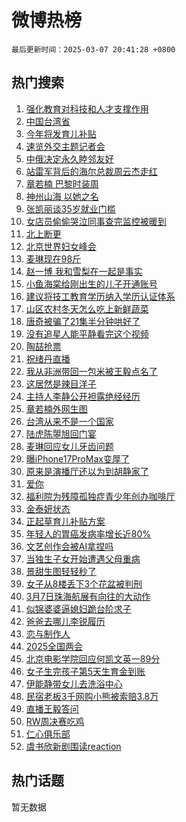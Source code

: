 # 微博热榜

`最后更新时间：2025-03-07 20:41:28 +0800`

## 热门搜索

1. [强化教育对科技和人才支撑作用](https://m.weibo.cn/search?containerid=100103type%3D1%26t%3D10%26q%3D%23%E5%BC%BA%E5%8C%96%E6%95%99%E8%82%B2%E5%AF%B9%E7%A7%91%E6%8A%80%E5%92%8C%E4%BA%BA%E6%89%8D%E6%94%AF%E6%92%91%E4%BD%9C%E7%94%A8%23&stream_entry_id=51&isnewpage=1&extparam=seat%3D1%26pos%3D0%26c_type%3D51%26stream_entry_id%3D51%26cate%3D10103%26q%3D%2523%25E5%25BC%25BA%25E5%258C%2596%25E6%2595%2599%25E8%2582%25B2%25E5%25AF%25B9%25E7%25A7%2591%25E6%258A%2580%25E5%2592%258C%25E4%25BA%25BA%25E6%2589%258D%25E6%2594%25AF%25E6%2592%2591%25E4%25BD%259C%25E7%2594%25A8%2523%26dgr%3D0%26filter_type%3Drealtimehot%26display_time%3D1741351287%26pre_seqid%3D17413512873560330300411)
1. [中国台湾省](https://m.weibo.cn/search?containerid=100103type%3D1%26t%3D10%26q%3D%23%E4%B8%AD%E5%9B%BD%E5%8F%B0%E6%B9%BE%E7%9C%81%23&stream_entry_id=31&isnewpage=1&extparam=seat%3D1%26c_type%3D31%26realpos%3D1%26cate%3D5001%26pos%3D0%26lcate%3D5001%26band_rank%3D1%26flag%3D2%26stream_entry_id%3D31%26q%3D%2523%25E4%25B8%25AD%25E5%259B%25BD%25E5%258F%25B0%25E6%25B9%25BE%25E7%259C%2581%2523%26dgr%3D0%26filter_type%3Drealtimehot%26display_time%3D1741351287%26pre_seqid%3D17413512873560330300411)
1. [今年将发育儿补贴](https://m.weibo.cn/search?containerid=100103type%3D1%26t%3D10%26q%3D%23%E4%BB%8A%E5%B9%B4%E5%B0%86%E5%8F%91%E8%82%B2%E5%84%BF%E8%A1%A5%E8%B4%B4%23&stream_entry_id=31&isnewpage=1&extparam=seat%3D1%26c_type%3D31%26realpos%3D2%26cate%3D5001%26pos%3D1%26lcate%3D5001%26band_rank%3D2%26flag%3D1%26stream_entry_id%3D31%26q%3D%2523%25E4%25BB%258A%25E5%25B9%25B4%25E5%25B0%2586%25E5%258F%2591%25E8%2582%25B2%25E5%2584%25BF%25E8%25A1%25A5%25E8%25B4%25B4%2523%26dgr%3D0%26filter_type%3Drealtimehot%26display_time%3D1741351287%26pre_seqid%3D17413512873560330300411)
1. [速览外交主题记者会](https://m.weibo.cn/search?containerid=100103type%3D1%26t%3D10%26q%3D%23%E9%80%9F%E8%A7%88%E5%A4%96%E4%BA%A4%E4%B8%BB%E9%A2%98%E8%AE%B0%E8%80%85%E4%BC%9A%23&stream_entry_id=31&isnewpage=1&extparam=seat%3D1%26c_type%3D31%26realpos%3D3%26cate%3D5001%26pos%3D2%26lcate%3D5001%26band_rank%3D3%26flag%3D0%26stream_entry_id%3D31%26q%3D%2523%25E9%2580%259F%25E8%25A7%2588%25E5%25A4%2596%25E4%25BA%25A4%25E4%25B8%25BB%25E9%25A2%2598%25E8%25AE%25B0%25E8%2580%2585%25E4%25BC%259A%2523%26dgr%3D0%26filter_type%3Drealtimehot%26display_time%3D1741351287%26pre_seqid%3D17413512873560330300411)
1. [中俄决定永久睦邻友好](https://m.weibo.cn/search?containerid=100103type%3D1%26t%3D10%26q%3D%23%E4%B8%AD%E4%BF%84%E5%86%B3%E5%AE%9A%E6%B0%B8%E4%B9%85%E7%9D%A6%E9%82%BB%E5%8F%8B%E5%A5%BD%23&stream_entry_id=31&isnewpage=1&extparam=seat%3D1%26c_type%3D31%26realpos%3D4%26cate%3D5001%26pos%3D3%26lcate%3D5001%26band_rank%3D4%26flag%3D2%26stream_entry_id%3D31%26q%3D%2523%25E4%25B8%25AD%25E4%25BF%2584%25E5%2586%25B3%25E5%25AE%259A%25E6%25B0%25B8%25E4%25B9%2585%25E7%259D%25A6%25E9%2582%25BB%25E5%258F%258B%25E5%25A5%25BD%2523%26dgr%3D0%26filter_type%3Drealtimehot%26display_time%3D1741351287%26pre_seqid%3D17413512873560330300411)
1. [站雷军背后的海尔总裁周云杰走红](https://m.weibo.cn/search?containerid=100103type%3D1%26t%3D10%26q%3D%23%E7%AB%99%E9%9B%B7%E5%86%9B%E8%83%8C%E5%90%8E%E7%9A%84%E6%B5%B7%E5%B0%94%E6%80%BB%E8%A3%81%E5%91%A8%E4%BA%91%E6%9D%B0%E8%B5%B0%E7%BA%A2%23&stream_entry_id=31&isnewpage=1&extparam=seat%3D1%26c_type%3D31%26realpos%3D5%26cate%3D5001%26pos%3D4%26lcate%3D5001%26band_rank%3D5%26flag%3D0%26stream_entry_id%3D31%26q%3D%2523%25E7%25AB%2599%25E9%259B%25B7%25E5%2586%259B%25E8%2583%258C%25E5%2590%258E%25E7%259A%2584%25E6%25B5%25B7%25E5%25B0%2594%25E6%2580%25BB%25E8%25A3%2581%25E5%2591%25A8%25E4%25BA%2591%25E6%259D%25B0%25E8%25B5%25B0%25E7%25BA%25A2%2523%26dgr%3D0%26filter_type%3Drealtimehot%26display_time%3D1741351287%26pre_seqid%3D17413512873560330300411)
1. [章若楠 巴黎时装周](https://m.weibo.cn/search?containerid=100103type%3D1%26t%3D10%26q%3D%E7%AB%A0%E8%8B%A5%E6%A5%A0+%E5%B7%B4%E9%BB%8E%E6%97%B6%E8%A3%85%E5%91%A8&stream_entry_id=31&isnewpage=1&extparam=seat%3D1%26c_type%3D31%26realpos%3D6%26cate%3D5001%26pos%3D5%26lcate%3D5001%26band_rank%3D6%26flag%3D0%26stream_entry_id%3D31%26q%3D%25E7%25AB%25A0%25E8%258B%25A5%25E6%25A5%25A0%2520%25E5%25B7%25B4%25E9%25BB%258E%25E6%2597%25B6%25E8%25A3%2585%25E5%2591%25A8%26dgr%3D0%26filter_type%3Drealtimehot%26display_time%3D1741351287%26pre_seqid%3D17413512873560330300411)
1. [神州山海 以她之名](https://m.weibo.cn/search?containerid=100103type%3D1%26t%3D10%26q%3D%23%E7%A5%9E%E5%B7%9E%E5%B1%B1%E6%B5%B7+%E4%BB%A5%E5%A5%B9%E4%B9%8B%E5%90%8D%23&stream_entry_id=31&isnewpage=1&extparam=seat%3D1%26adid%3D278497%26c_type%3D31%26cate%3D5001%26topic_ad%3D1%26lcate%3D5001%26stream_entry_id%3D31%26band_rank%3D7%26is_ad_pos%3D1%26pos%3D6%26q%3D%2523%25E7%25A5%259E%25E5%25B7%259E%25E5%25B1%25B1%25E6%25B5%25B7%2520%25E4%25BB%25A5%25E5%25A5%25B9%25E4%25B9%258B%25E5%2590%258D%2523%26dgr%3D0%26filter_type%3Drealtimehot%26display_time%3D1741351287%26pre_seqid%3D17413512873560330300411)
1. [张凯丽谈35岁就业门槛](https://m.weibo.cn/search?containerid=100103type%3D1%26t%3D10%26q%3D%23%E5%BC%A0%E5%87%AF%E4%B8%BD%E8%B0%8835%E5%B2%81%E5%B0%B1%E4%B8%9A%E9%97%A8%E6%A7%9B%23&stream_entry_id=31&isnewpage=1&extparam=seat%3D1%26c_type%3D31%26realpos%3D7%26cate%3D5001%26pos%3D7%26lcate%3D5001%26band_rank%3D7%26flag%3D1%26stream_entry_id%3D31%26q%3D%2523%25E5%25BC%25A0%25E5%2587%25AF%25E4%25B8%25BD%25E8%25B0%258835%25E5%25B2%2581%25E5%25B0%25B1%25E4%25B8%259A%25E9%2597%25A8%25E6%25A7%259B%2523%26dgr%3D0%26filter_type%3Drealtimehot%26display_time%3D1741351287%26pre_seqid%3D17413512873560330300411)
1. [女店员偷偷哭泣同事查完监控被暖到](https://m.weibo.cn/search?containerid=100103type%3D1%26t%3D10%26q%3D%23%E5%A5%B3%E5%BA%97%E5%91%98%E5%81%B7%E5%81%B7%E5%93%AD%E6%B3%A3%E5%90%8C%E4%BA%8B%E6%9F%A5%E5%AE%8C%E7%9B%91%E6%8E%A7%E8%A2%AB%E6%9A%96%E5%88%B0%23&stream_entry_id=31&isnewpage=1&extparam=seat%3D1%26c_type%3D31%26realpos%3D8%26cate%3D5001%26pos%3D8%26lcate%3D5001%26band_rank%3D8%26flag%3D0%26stream_entry_id%3D31%26q%3D%2523%25E5%25A5%25B3%25E5%25BA%2597%25E5%2591%2598%25E5%2581%25B7%25E5%2581%25B7%25E5%2593%25AD%25E6%25B3%25A3%25E5%2590%258C%25E4%25BA%258B%25E6%259F%25A5%25E5%25AE%258C%25E7%259B%2591%25E6%258E%25A7%25E8%25A2%25AB%25E6%259A%2596%25E5%2588%25B0%2523%26dgr%3D0%26filter_type%3Drealtimehot%26display_time%3D1741351287%26pre_seqid%3D17413512873560330300411)
1. [北上断更](https://m.weibo.cn/search?containerid=100103type%3D1%26t%3D10%26q%3D%E5%8C%97%E4%B8%8A%E6%96%AD%E6%9B%B4&stream_entry_id=31&isnewpage=1&extparam=seat%3D1%26c_type%3D31%26realpos%3D9%26cate%3D5001%26pos%3D9%26lcate%3D5001%26band_rank%3D9%26flag%3D1%26stream_entry_id%3D31%26q%3D%25E5%258C%2597%25E4%25B8%258A%25E6%2596%25AD%25E6%259B%25B4%26dgr%3D0%26filter_type%3Drealtimehot%26display_time%3D1741351287%26pre_seqid%3D17413512873560330300411)
1. [北京世界妇女峰会](https://m.weibo.cn/search?containerid=100103type%3D1%26t%3D10%26q%3D%23%E5%8C%97%E4%BA%AC%E4%B8%96%E7%95%8C%E5%A6%87%E5%A5%B3%E5%B3%B0%E4%BC%9A%23&stream_entry_id=31&isnewpage=1&extparam=seat%3D1%26c_type%3D31%26realpos%3D10%26cate%3D5001%26pos%3D10%26lcate%3D5001%26band_rank%3D10%26flag%3D1%26stream_entry_id%3D31%26q%3D%2523%25E5%258C%2597%25E4%25BA%25AC%25E4%25B8%2596%25E7%2595%258C%25E5%25A6%2587%25E5%25A5%25B3%25E5%25B3%25B0%25E4%25BC%259A%2523%26dgr%3D0%26filter_type%3Drealtimehot%26display_time%3D1741351287%26pre_seqid%3D17413512873560330300411)
1. [麦琳现在98斤](https://m.weibo.cn/search?containerid=100103type%3D1%26t%3D10%26q%3D%23%E9%BA%A6%E7%90%B3%E7%8E%B0%E5%9C%A898%E6%96%A4%23&stream_entry_id=31&isnewpage=1&extparam=seat%3D1%26c_type%3D31%26realpos%3D11%26cate%3D5001%26pos%3D11%26lcate%3D5001%26band_rank%3D11%26flag%3D1%26stream_entry_id%3D31%26q%3D%2523%25E9%25BA%25A6%25E7%2590%25B3%25E7%258E%25B0%25E5%259C%25A898%25E6%2596%25A4%2523%26dgr%3D0%26filter_type%3Drealtimehot%26display_time%3D1741351287%26pre_seqid%3D17413512873560330300411)
1. [赵一博 我和雪梨在一起是事实](https://m.weibo.cn/search?containerid=100103type%3D1%26t%3D10%26q%3D%E8%B5%B5%E4%B8%80%E5%8D%9A+%E6%88%91%E5%92%8C%E9%9B%AA%E6%A2%A8%E5%9C%A8%E4%B8%80%E8%B5%B7%E6%98%AF%E4%BA%8B%E5%AE%9E&stream_entry_id=31&isnewpage=1&extparam=seat%3D1%26c_type%3D31%26realpos%3D12%26cate%3D5001%26pos%3D12%26lcate%3D5001%26band_rank%3D12%26flag%3D0%26stream_entry_id%3D31%26q%3D%25E8%25B5%25B5%25E4%25B8%2580%25E5%258D%259A%2520%25E6%2588%2591%25E5%2592%258C%25E9%259B%25AA%25E6%25A2%25A8%25E5%259C%25A8%25E4%25B8%2580%25E8%25B5%25B7%25E6%2598%25AF%25E4%25BA%258B%25E5%25AE%259E%26dgr%3D0%26filter_type%3Drealtimehot%26display_time%3D1741351287%26pre_seqid%3D17413512873560330300411)
1. [小鱼海棠给刚出生的儿子开通账号](https://m.weibo.cn/search?containerid=100103type%3D1%26t%3D10%26q%3D%23%E5%B0%8F%E9%B1%BC%E6%B5%B7%E6%A3%A0%E7%BB%99%E5%88%9A%E5%87%BA%E7%94%9F%E7%9A%84%E5%84%BF%E5%AD%90%E5%BC%80%E9%80%9A%E8%B4%A6%E5%8F%B7%23&stream_entry_id=31&isnewpage=1&extparam=seat%3D1%26c_type%3D31%26realpos%3D13%26cate%3D5001%26pos%3D13%26lcate%3D5001%26band_rank%3D13%26flag%3D0%26stream_entry_id%3D31%26q%3D%2523%25E5%25B0%258F%25E9%25B1%25BC%25E6%25B5%25B7%25E6%25A3%25A0%25E7%25BB%2599%25E5%2588%259A%25E5%2587%25BA%25E7%2594%259F%25E7%259A%2584%25E5%2584%25BF%25E5%25AD%2590%25E5%25BC%2580%25E9%2580%259A%25E8%25B4%25A6%25E5%258F%25B7%2523%26dgr%3D0%26filter_type%3Drealtimehot%26display_time%3D1741351287%26pre_seqid%3D17413512873560330300411)
1. [建议将技工教育学历纳入学历认证体系](https://m.weibo.cn/search?containerid=100103type%3D1%26t%3D10%26q%3D%23%E5%BB%BA%E8%AE%AE%E5%B0%86%E6%8A%80%E5%B7%A5%E6%95%99%E8%82%B2%E5%AD%A6%E5%8E%86%E7%BA%B3%E5%85%A5%E5%AD%A6%E5%8E%86%E8%AE%A4%E8%AF%81%E4%BD%93%E7%B3%BB%23&stream_entry_id=31&isnewpage=1&extparam=seat%3D1%26c_type%3D31%26realpos%3D14%26cate%3D5001%26pos%3D14%26lcate%3D5001%26band_rank%3D14%26flag%3D1%26stream_entry_id%3D31%26q%3D%2523%25E5%25BB%25BA%25E8%25AE%25AE%25E5%25B0%2586%25E6%258A%2580%25E5%25B7%25A5%25E6%2595%2599%25E8%2582%25B2%25E5%25AD%25A6%25E5%258E%2586%25E7%25BA%25B3%25E5%2585%25A5%25E5%25AD%25A6%25E5%258E%2586%25E8%25AE%25A4%25E8%25AF%2581%25E4%25BD%2593%25E7%25B3%25BB%2523%26dgr%3D0%26filter_type%3Drealtimehot%26display_time%3D1741351287%26pre_seqid%3D17413512873560330300411)
1. [山区农村冬天怎么吃上新鲜蔬菜](https://m.weibo.cn/search?containerid=100103type%3D1%26t%3D10%26q%3D%23%E5%B1%B1%E5%8C%BA%E5%86%9C%E6%9D%91%E5%86%AC%E5%A4%A9%E6%80%8E%E4%B9%88%E5%90%83%E4%B8%8A%E6%96%B0%E9%B2%9C%E8%94%AC%E8%8F%9C%23&stream_entry_id=31&isnewpage=1&extparam=seat%3D1%26adid%3D278633%26c_type%3D31%26realpos%3D15%26cate%3D5001%26lcate%3D5001%26stream_entry_id%3D31%26band_rank%3D15%26flag%3D0%26pos%3D15%26q%3D%2523%25E5%25B1%25B1%25E5%258C%25BA%25E5%2586%259C%25E6%259D%2591%25E5%2586%25AC%25E5%25A4%25A9%25E6%2580%258E%25E4%25B9%2588%25E5%2590%2583%25E4%25B8%258A%25E6%2596%25B0%25E9%25B2%259C%25E8%2594%25AC%25E8%258F%259C%2523%26dgr%3D0%26filter_type%3Drealtimehot%26display_time%3D1741351287%26pre_seqid%3D17413512873560330300411)
1. [唐奇被骗了21集半分钟哄好了](https://m.weibo.cn/search?containerid=100103type%3D1%26t%3D10%26q%3D%E5%94%90%E5%A5%87%E8%A2%AB%E9%AA%97%E4%BA%8621%E9%9B%86%E5%8D%8A%E5%88%86%E9%92%9F%E5%93%84%E5%A5%BD%E4%BA%86&stream_entry_id=31&isnewpage=1&extparam=seat%3D1%26c_type%3D31%26realpos%3D16%26cate%3D5001%26pos%3D16%26lcate%3D5001%26band_rank%3D16%26flag%3D0%26stream_entry_id%3D31%26q%3D%25E5%2594%2590%25E5%25A5%2587%25E8%25A2%25AB%25E9%25AA%2597%25E4%25BA%258621%25E9%259B%2586%25E5%258D%258A%25E5%2588%2586%25E9%2592%259F%25E5%2593%2584%25E5%25A5%25BD%25E4%25BA%2586%26dgr%3D0%26filter_type%3Drealtimehot%26display_time%3D1741351287%26pre_seqid%3D17413512873560330300411)
1. [没有追星人能平静看完这个视频](https://m.weibo.cn/search?containerid=100103type%3D1%26t%3D10%26q%3D%E6%B2%A1%E6%9C%89%E8%BF%BD%E6%98%9F%E4%BA%BA%E8%83%BD%E5%B9%B3%E9%9D%99%E7%9C%8B%E5%AE%8C%E8%BF%99%E4%B8%AA%E8%A7%86%E9%A2%91&stream_entry_id=31&isnewpage=1&extparam=seat%3D1%26c_type%3D31%26realpos%3D17%26cate%3D5001%26pos%3D17%26lcate%3D5001%26band_rank%3D17%26flag%3D1%26stream_entry_id%3D31%26q%3D%25E6%25B2%25A1%25E6%259C%2589%25E8%25BF%25BD%25E6%2598%259F%25E4%25BA%25BA%25E8%2583%25BD%25E5%25B9%25B3%25E9%259D%2599%25E7%259C%258B%25E5%25AE%258C%25E8%25BF%2599%25E4%25B8%25AA%25E8%25A7%2586%25E9%25A2%2591%26dgr%3D0%26filter_type%3Drealtimehot%26display_time%3D1741351287%26pre_seqid%3D17413512873560330300411)
1. [陶喆抢票](https://m.weibo.cn/search?containerid=100103type%3D1%26t%3D10%26q%3D%E9%99%B6%E5%96%86%E6%8A%A2%E7%A5%A8&stream_entry_id=31&isnewpage=1&extparam=seat%3D1%26c_type%3D31%26realpos%3D18%26cate%3D5001%26pos%3D18%26lcate%3D5001%26band_rank%3D18%26flag%3D1%26stream_entry_id%3D31%26q%3D%25E9%2599%25B6%25E5%2596%2586%25E6%258A%25A2%25E7%25A5%25A8%26dgr%3D0%26filter_type%3Drealtimehot%26display_time%3D1741351287%26pre_seqid%3D17413512873560330300411)
1. [祝绪丹直播](https://m.weibo.cn/search?containerid=100103type%3D1%26t%3D10%26q%3D%E7%A5%9D%E7%BB%AA%E4%B8%B9%E7%9B%B4%E6%92%AD&stream_entry_id=31&isnewpage=1&extparam=seat%3D1%26c_type%3D31%26realpos%3D19%26cate%3D5001%26pos%3D19%26lcate%3D5001%26band_rank%3D19%26flag%3D1%26stream_entry_id%3D31%26q%3D%25E7%25A5%259D%25E7%25BB%25AA%25E4%25B8%25B9%25E7%259B%25B4%25E6%2592%25AD%26dgr%3D0%26filter_type%3Drealtimehot%26display_time%3D1741351287%26pre_seqid%3D17413512873560330300411)
1. [我从非洲带回一包米被王毅点名了](https://m.weibo.cn/search?containerid=100103type%3D1%26t%3D10%26q%3D%23%E6%88%91%E4%BB%8E%E9%9D%9E%E6%B4%B2%E5%B8%A6%E5%9B%9E%E4%B8%80%E5%8C%85%E7%B1%B3%E8%A2%AB%E7%8E%8B%E6%AF%85%E7%82%B9%E5%90%8D%E4%BA%86%23&stream_entry_id=31&isnewpage=1&extparam=seat%3D1%26c_type%3D31%26realpos%3D20%26cate%3D5001%26pos%3D20%26lcate%3D5001%26band_rank%3D20%26flag%3D1%26stream_entry_id%3D31%26q%3D%2523%25E6%2588%2591%25E4%25BB%258E%25E9%259D%259E%25E6%25B4%25B2%25E5%25B8%25A6%25E5%259B%259E%25E4%25B8%2580%25E5%258C%2585%25E7%25B1%25B3%25E8%25A2%25AB%25E7%258E%258B%25E6%25AF%2585%25E7%2582%25B9%25E5%2590%258D%25E4%25BA%2586%2523%26dgr%3D0%26filter_type%3Drealtimehot%26display_time%3D1741351287%26pre_seqid%3D17413512873560330300411)
1. [这居然是辣目洋子](https://m.weibo.cn/search?containerid=100103type%3D1%26t%3D10%26q%3D%E8%BF%99%E5%B1%85%E7%84%B6%E6%98%AF%E8%BE%A3%E7%9B%AE%E6%B4%8B%E5%AD%90&stream_entry_id=31&isnewpage=1&extparam=seat%3D1%26c_type%3D31%26realpos%3D21%26cate%3D5001%26pos%3D21%26lcate%3D5001%26band_rank%3D21%26flag%3D2%26stream_entry_id%3D31%26q%3D%25E8%25BF%2599%25E5%25B1%2585%25E7%2584%25B6%25E6%2598%25AF%25E8%25BE%25A3%25E7%259B%25AE%25E6%25B4%258B%25E5%25AD%2590%26dgr%3D0%26filter_type%3Drealtimehot%26display_time%3D1741351287%26pre_seqid%3D17413512873560330300411)
1. [主持人李静公开袒露绝经经历](https://m.weibo.cn/search?containerid=100103type%3D1%26t%3D10%26q%3D%23%E4%B8%BB%E6%8C%81%E4%BA%BA%E6%9D%8E%E9%9D%99%E5%85%AC%E5%BC%80%E8%A2%92%E9%9C%B2%E7%BB%9D%E7%BB%8F%E7%BB%8F%E5%8E%86%23&stream_entry_id=31&isnewpage=1&extparam=seat%3D1%26c_type%3D31%26realpos%3D22%26cate%3D5001%26pos%3D22%26lcate%3D5001%26band_rank%3D22%26flag%3D2%26stream_entry_id%3D31%26q%3D%2523%25E4%25B8%25BB%25E6%258C%2581%25E4%25BA%25BA%25E6%259D%258E%25E9%259D%2599%25E5%2585%25AC%25E5%25BC%2580%25E8%25A2%2592%25E9%259C%25B2%25E7%25BB%259D%25E7%25BB%258F%25E7%25BB%258F%25E5%258E%2586%2523%26dgr%3D0%26filter_type%3Drealtimehot%26display_time%3D1741351287%26pre_seqid%3D17413512873560330300411)
1. [章若楠外网生图](https://m.weibo.cn/search?containerid=100103type%3D1%26t%3D10%26q%3D%23%E7%AB%A0%E8%8B%A5%E6%A5%A0%E5%A4%96%E7%BD%91%E7%94%9F%E5%9B%BE%23&stream_entry_id=31&isnewpage=1&extparam=seat%3D1%26c_type%3D31%26realpos%3D23%26cate%3D5001%26pos%3D23%26lcate%3D5001%26band_rank%3D23%26flag%3D1%26stream_entry_id%3D31%26q%3D%2523%25E7%25AB%25A0%25E8%258B%25A5%25E6%25A5%25A0%25E5%25A4%2596%25E7%25BD%2591%25E7%2594%259F%25E5%259B%25BE%2523%26dgr%3D0%26filter_type%3Drealtimehot%26display_time%3D1741351287%26pre_seqid%3D17413512873560330300411)
1. [台湾从来不是一个国家](https://m.weibo.cn/search?containerid=100103type%3D1%26t%3D10%26q%3D%23%E5%8F%B0%E6%B9%BE%E4%BB%8E%E6%9D%A5%E4%B8%8D%E6%98%AF%E4%B8%80%E4%B8%AA%E5%9B%BD%E5%AE%B6%23&stream_entry_id=31&isnewpage=1&extparam=seat%3D1%26c_type%3D31%26realpos%3D24%26cate%3D5001%26pos%3D24%26lcate%3D5001%26band_rank%3D24%26flag%3D0%26stream_entry_id%3D31%26q%3D%2523%25E5%258F%25B0%25E6%25B9%25BE%25E4%25BB%258E%25E6%259D%25A5%25E4%25B8%258D%25E6%2598%25AF%25E4%25B8%2580%25E4%25B8%25AA%25E5%259B%25BD%25E5%25AE%25B6%2523%26dgr%3D0%26filter_type%3Drealtimehot%26display_time%3D1741351287%26pre_seqid%3D17413512873560330300411)
1. [陆虎陈曌旭回门宴](https://m.weibo.cn/search?containerid=100103type%3D1%26t%3D10%26q%3D%23%E9%99%86%E8%99%8E%E9%99%88%E6%9B%8C%E6%97%AD%E5%9B%9E%E9%97%A8%E5%AE%B4%23&stream_entry_id=31&isnewpage=1&extparam=seat%3D1%26c_type%3D31%26realpos%3D25%26cate%3D5001%26pos%3D25%26lcate%3D5001%26band_rank%3D25%26flag%3D0%26stream_entry_id%3D31%26q%3D%2523%25E9%2599%2586%25E8%2599%258E%25E9%2599%2588%25E6%259B%258C%25E6%2597%25AD%25E5%259B%259E%25E9%2597%25A8%25E5%25AE%25B4%2523%26dgr%3D0%26filter_type%3Drealtimehot%26display_time%3D1741351287%26pre_seqid%3D17413512873560330300411)
1. [麦琳回应女儿牙齿问题](https://m.weibo.cn/search?containerid=100103type%3D1%26t%3D10%26q%3D%23%E9%BA%A6%E7%90%B3%E5%9B%9E%E5%BA%94%E5%A5%B3%E5%84%BF%E7%89%99%E9%BD%BF%E9%97%AE%E9%A2%98%23&stream_entry_id=31&isnewpage=1&extparam=seat%3D1%26c_type%3D31%26realpos%3D26%26cate%3D5001%26pos%3D26%26lcate%3D5001%26band_rank%3D26%26flag%3D0%26stream_entry_id%3D31%26q%3D%2523%25E9%25BA%25A6%25E7%2590%25B3%25E5%259B%259E%25E5%25BA%2594%25E5%25A5%25B3%25E5%2584%25BF%25E7%2589%2599%25E9%25BD%25BF%25E9%2597%25AE%25E9%25A2%2598%2523%26dgr%3D0%26filter_type%3Drealtimehot%26display_time%3D1741351287%26pre_seqid%3D17413512873560330300411)
1. [曝iPhone17ProMax变厚了](https://m.weibo.cn/search?containerid=100103type%3D1%26t%3D10%26q%3D%23%E6%9B%9DiPhone17ProMax%E5%8F%98%E5%8E%9A%E4%BA%86%23&stream_entry_id=31&isnewpage=1&extparam=seat%3D1%26c_type%3D31%26realpos%3D27%26cate%3D5001%26pos%3D27%26lcate%3D5001%26band_rank%3D27%26flag%3D0%26stream_entry_id%3D31%26q%3D%2523%25E6%259B%259DiPhone17ProMax%25E5%258F%2598%25E5%258E%259A%25E4%25BA%2586%2523%26dgr%3D0%26filter_type%3Drealtimehot%26display_time%3D1741351287%26pre_seqid%3D17413512873560330300411)
1. [原来是演播厅还以为到胡静家了](https://m.weibo.cn/search?containerid=100103type%3D1%26t%3D10%26q%3D%E5%8E%9F%E6%9D%A5%E6%98%AF%E6%BC%94%E6%92%AD%E5%8E%85%E8%BF%98%E4%BB%A5%E4%B8%BA%E5%88%B0%E8%83%A1%E9%9D%99%E5%AE%B6%E4%BA%86&stream_entry_id=31&isnewpage=1&extparam=seat%3D1%26c_type%3D31%26realpos%3D28%26cate%3D5001%26pos%3D28%26lcate%3D5001%26band_rank%3D28%26flag%3D1%26stream_entry_id%3D31%26q%3D%25E5%258E%259F%25E6%259D%25A5%25E6%2598%25AF%25E6%25BC%2594%25E6%2592%25AD%25E5%258E%2585%25E8%25BF%2598%25E4%25BB%25A5%25E4%25B8%25BA%25E5%2588%25B0%25E8%2583%25A1%25E9%259D%2599%25E5%25AE%25B6%25E4%25BA%2586%26dgr%3D0%26filter_type%3Drealtimehot%26display_time%3D1741351287%26pre_seqid%3D17413512873560330300411)
1. [爱你](https://m.weibo.cn/search?containerid=100103type%3D1%26t%3D10%26q%3D%E7%88%B1%E4%BD%A0&stream_entry_id=31&isnewpage=1&extparam=seat%3D1%26c_type%3D31%26realpos%3D29%26cate%3D5001%26pos%3D29%26lcate%3D5001%26band_rank%3D29%26flag%3D1%26stream_entry_id%3D31%26q%3D%25E7%2588%25B1%25E4%25BD%25A0%26dgr%3D0%26filter_type%3Drealtimehot%26display_time%3D1741351287%26pre_seqid%3D17413512873560330300411)
1. [福利院为残障孤独症青少年创办咖啡厅](https://m.weibo.cn/search?containerid=100103type%3D1%26t%3D10%26q%3D%23%E7%A6%8F%E5%88%A9%E9%99%A2%E4%B8%BA%E6%AE%8B%E9%9A%9C%E5%AD%A4%E7%8B%AC%E7%97%87%E9%9D%92%E5%B0%91%E5%B9%B4%E5%88%9B%E5%8A%9E%E5%92%96%E5%95%A1%E5%8E%85%23&stream_entry_id=31&isnewpage=1&extparam=seat%3D1%26c_type%3D31%26realpos%3D30%26cate%3D5001%26pos%3D30%26lcate%3D5001%26band_rank%3D30%26flag%3D32768%26stream_entry_id%3D31%26q%3D%2523%25E7%25A6%258F%25E5%2588%25A9%25E9%2599%25A2%25E4%25B8%25BA%25E6%25AE%258B%25E9%259A%259C%25E5%25AD%25A4%25E7%258B%25AC%25E7%2597%2587%25E9%259D%2592%25E5%25B0%2591%25E5%25B9%25B4%25E5%2588%259B%25E5%258A%259E%25E5%2592%2596%25E5%2595%25A1%25E5%258E%2585%2523%26dgr%3D0%26filter_type%3Drealtimehot%26display_time%3D1741351287%26pre_seqid%3D17413512873560330300411)
1. [金泰妍状态](https://m.weibo.cn/search?containerid=100103type%3D1%26t%3D10%26q%3D%E9%87%91%E6%B3%B0%E5%A6%8D%E7%8A%B6%E6%80%81&stream_entry_id=31&isnewpage=1&extparam=seat%3D1%26c_type%3D31%26realpos%3D31%26cate%3D5001%26pos%3D31%26lcate%3D5001%26band_rank%3D31%26flag%3D1%26stream_entry_id%3D31%26q%3D%25E9%2587%2591%25E6%25B3%25B0%25E5%25A6%258D%25E7%258A%25B6%25E6%2580%2581%26dgr%3D0%26filter_type%3Drealtimehot%26display_time%3D1741351287%26pre_seqid%3D17413512873560330300411)
1. [正起草育儿补贴方案](https://m.weibo.cn/search?containerid=100103type%3D1%26t%3D10%26q%3D%23%E6%AD%A3%E8%B5%B7%E8%8D%89%E8%82%B2%E5%84%BF%E8%A1%A5%E8%B4%B4%E6%96%B9%E6%A1%88%23&stream_entry_id=31&isnewpage=1&extparam=seat%3D1%26c_type%3D31%26realpos%3D32%26cate%3D5001%26pos%3D32%26lcate%3D5001%26band_rank%3D32%26flag%3D0%26stream_entry_id%3D31%26q%3D%2523%25E6%25AD%25A3%25E8%25B5%25B7%25E8%258D%2589%25E8%2582%25B2%25E5%2584%25BF%25E8%25A1%25A5%25E8%25B4%25B4%25E6%2596%25B9%25E6%25A1%2588%2523%26dgr%3D0%26filter_type%3Drealtimehot%26display_time%3D1741351287%26pre_seqid%3D17413512873560330300411)
1. [年轻人的胃癌发病率增长近80%](https://m.weibo.cn/search?containerid=100103type%3D1%26t%3D10%26q%3D%23%E5%B9%B4%E8%BD%BB%E4%BA%BA%E7%9A%84%E8%83%83%E7%99%8C%E5%8F%91%E7%97%85%E7%8E%87%E5%A2%9E%E9%95%BF%E8%BF%9180%25%23&stream_entry_id=31&isnewpage=1&extparam=seat%3D1%26c_type%3D31%26realpos%3D33%26cate%3D5001%26pos%3D33%26lcate%3D5001%26band_rank%3D33%26flag%3D0%26stream_entry_id%3D31%26q%3D%2523%25E5%25B9%25B4%25E8%25BD%25BB%25E4%25BA%25BA%25E7%259A%2584%25E8%2583%2583%25E7%2599%258C%25E5%258F%2591%25E7%2597%2585%25E7%258E%2587%25E5%25A2%259E%25E9%2595%25BF%25E8%25BF%259180%2525%2523%26dgr%3D0%26filter_type%3Drealtimehot%26display_time%3D1741351287%26pre_seqid%3D17413512873560330300411)
1. [文艺创作会被AI拿捏吗](https://m.weibo.cn/search?containerid=100103type%3D1%26t%3D10%26q%3D%23%E6%96%87%E8%89%BA%E5%88%9B%E4%BD%9C%E4%BC%9A%E8%A2%ABAI%E6%8B%BF%E6%8D%8F%E5%90%97%23&stream_entry_id=31&isnewpage=1&extparam=seat%3D1%26c_type%3D31%26realpos%3D34%26cate%3D5001%26pos%3D34%26lcate%3D5001%26band_rank%3D34%26flag%3D1%26stream_entry_id%3D31%26q%3D%2523%25E6%2596%2587%25E8%2589%25BA%25E5%2588%259B%25E4%25BD%259C%25E4%25BC%259A%25E8%25A2%25ABAI%25E6%258B%25BF%25E6%258D%258F%25E5%2590%2597%2523%26dgr%3D0%26filter_type%3Drealtimehot%26display_time%3D1741351287%26pre_seqid%3D17413512873560330300411)
1. [当独生子女开始遭遇父母重病](https://m.weibo.cn/search?containerid=100103type%3D1%26t%3D10%26q%3D%23%E5%BD%93%E7%8B%AC%E7%94%9F%E5%AD%90%E5%A5%B3%E5%BC%80%E5%A7%8B%E9%81%AD%E9%81%87%E7%88%B6%E6%AF%8D%E9%87%8D%E7%97%85%23&stream_entry_id=31&isnewpage=1&extparam=seat%3D1%26c_type%3D31%26realpos%3D35%26cate%3D5001%26pos%3D35%26lcate%3D5001%26band_rank%3D35%26flag%3D0%26stream_entry_id%3D31%26q%3D%2523%25E5%25BD%2593%25E7%258B%25AC%25E7%2594%259F%25E5%25AD%2590%25E5%25A5%25B3%25E5%25BC%2580%25E5%25A7%258B%25E9%2581%25AD%25E9%2581%2587%25E7%2588%25B6%25E6%25AF%258D%25E9%2587%258D%25E7%2597%2585%2523%26dgr%3D0%26filter_type%3Drealtimehot%26display_time%3D1741351287%26pre_seqid%3D17413512873560330300411)
1. [景甜生图轻轻秒了](https://m.weibo.cn/search?containerid=100103type%3D1%26t%3D10%26q%3D%E6%99%AF%E7%94%9C%E7%94%9F%E5%9B%BE%E8%BD%BB%E8%BD%BB%E7%A7%92%E4%BA%86&stream_entry_id=31&isnewpage=1&extparam=seat%3D1%26c_type%3D31%26realpos%3D36%26cate%3D5001%26pos%3D36%26lcate%3D5001%26band_rank%3D36%26flag%3D1%26stream_entry_id%3D31%26q%3D%25E6%2599%25AF%25E7%2594%259C%25E7%2594%259F%25E5%259B%25BE%25E8%25BD%25BB%25E8%25BD%25BB%25E7%25A7%2592%25E4%25BA%2586%26dgr%3D0%26filter_type%3Drealtimehot%26display_time%3D1741351287%26pre_seqid%3D17413512873560330300411)
1. [女子从8楼丢下3个花盆被判刑](https://m.weibo.cn/search?containerid=100103type%3D1%26t%3D10%26q%3D%23%E5%A5%B3%E5%AD%90%E4%BB%8E8%E6%A5%BC%E4%B8%A2%E4%B8%8B3%E4%B8%AA%E8%8A%B1%E7%9B%86%E8%A2%AB%E5%88%A4%E5%88%91%23&stream_entry_id=31&isnewpage=1&extparam=seat%3D1%26c_type%3D31%26realpos%3D37%26cate%3D5001%26pos%3D37%26lcate%3D5001%26band_rank%3D37%26flag%3D0%26stream_entry_id%3D31%26q%3D%2523%25E5%25A5%25B3%25E5%25AD%2590%25E4%25BB%258E8%25E6%25A5%25BC%25E4%25B8%25A2%25E4%25B8%258B3%25E4%25B8%25AA%25E8%258A%25B1%25E7%259B%2586%25E8%25A2%25AB%25E5%2588%25A4%25E5%2588%2591%2523%26dgr%3D0%26filter_type%3Drealtimehot%26display_time%3D1741351287%26pre_seqid%3D17413512873560330300411)
1. [3月7日珠海航展有向往的大动作](https://m.weibo.cn/search?containerid=100103type%3D1%26t%3D10%26q%3D%233%E6%9C%887%E6%97%A5%E7%8F%A0%E6%B5%B7%E8%88%AA%E5%B1%95%E6%9C%89%E5%90%91%E5%BE%80%E7%9A%84%E5%A4%A7%E5%8A%A8%E4%BD%9C%23&stream_entry_id=31&isnewpage=1&extparam=seat%3D1%26adid%3D278417%26c_type%3D31%26realpos%3D38%26cate%3D5001%26lcate%3D5001%26stream_entry_id%3D31%26band_rank%3D38%26flag%3D1%26pos%3D38%26q%3D%25233%25E6%259C%25887%25E6%2597%25A5%25E7%258F%25A0%25E6%25B5%25B7%25E8%2588%25AA%25E5%25B1%2595%25E6%259C%2589%25E5%2590%2591%25E5%25BE%2580%25E7%259A%2584%25E5%25A4%25A7%25E5%258A%25A8%25E4%25BD%259C%2523%26dgr%3D0%26filter_type%3Drealtimehot%26display_time%3D1741351287%26pre_seqid%3D17413512873560330300411)
1. [似锦婆婆逼媳妇跪台阶求子](https://m.weibo.cn/search?containerid=100103type%3D1%26t%3D10%26q%3D%E4%BC%BC%E9%94%A6%E5%A9%86%E5%A9%86%E9%80%BC%E5%AA%B3%E5%A6%87%E8%B7%AA%E5%8F%B0%E9%98%B6%E6%B1%82%E5%AD%90&stream_entry_id=31&isnewpage=1&extparam=seat%3D1%26c_type%3D31%26realpos%3D39%26cate%3D5001%26pos%3D39%26lcate%3D5001%26band_rank%3D39%26flag%3D1%26stream_entry_id%3D31%26q%3D%25E4%25BC%25BC%25E9%2594%25A6%25E5%25A9%2586%25E5%25A9%2586%25E9%2580%25BC%25E5%25AA%25B3%25E5%25A6%2587%25E8%25B7%25AA%25E5%258F%25B0%25E9%2598%25B6%25E6%25B1%2582%25E5%25AD%2590%26dgr%3D0%26filter_type%3Drealtimehot%26display_time%3D1741351287%26pre_seqid%3D17413512873560330300411)
1. [爸爸去哪儿李锐履历](https://m.weibo.cn/search?containerid=100103type%3D1%26t%3D10%26q%3D%E7%88%B8%E7%88%B8%E5%8E%BB%E5%93%AA%E5%84%BF%E6%9D%8E%E9%94%90%E5%B1%A5%E5%8E%86&stream_entry_id=31&isnewpage=1&extparam=seat%3D1%26c_type%3D31%26realpos%3D40%26cate%3D5001%26pos%3D40%26lcate%3D5001%26band_rank%3D40%26flag%3D0%26stream_entry_id%3D31%26q%3D%25E7%2588%25B8%25E7%2588%25B8%25E5%258E%25BB%25E5%2593%25AA%25E5%2584%25BF%25E6%259D%258E%25E9%2594%2590%25E5%25B1%25A5%25E5%258E%2586%26dgr%3D0%26filter_type%3Drealtimehot%26display_time%3D1741351287%26pre_seqid%3D17413512873560330300411)
1. [恋与制作人](https://m.weibo.cn/search?containerid=100103type%3D1%26t%3D10%26q%3D%E6%81%8B%E4%B8%8E%E5%88%B6%E4%BD%9C%E4%BA%BA&stream_entry_id=31&isnewpage=1&extparam=seat%3D1%26c_type%3D31%26realpos%3D41%26cate%3D5001%26pos%3D41%26lcate%3D5001%26band_rank%3D41%26flag%3D1%26stream_entry_id%3D31%26q%3D%25E6%2581%258B%25E4%25B8%258E%25E5%2588%25B6%25E4%25BD%259C%25E4%25BA%25BA%26dgr%3D0%26filter_type%3Drealtimehot%26display_time%3D1741351287%26pre_seqid%3D17413512873560330300411)
1. [2025全国两会](https://m.weibo.cn/search?containerid=100103type%3D1%26t%3D10%26q%3D%232025%E5%85%A8%E5%9B%BD%E4%B8%A4%E4%BC%9A%23&stream_entry_id=31&isnewpage=1&extparam=seat%3D1%26c_type%3D31%26realpos%3D42%26cate%3D5001%26pos%3D42%26lcate%3D5001%26band_rank%3D42%26flag%3D0%26stream_entry_id%3D31%26q%3D%25232025%25E5%2585%25A8%25E5%259B%25BD%25E4%25B8%25A4%25E4%25BC%259A%2523%26dgr%3D0%26filter_type%3Drealtimehot%26display_time%3D1741351287%26pre_seqid%3D17413512873560330300411)
1. [北京电影学院回应何凯文英一89分](https://m.weibo.cn/search?containerid=100103type%3D1%26t%3D10%26q%3D%23%E5%8C%97%E4%BA%AC%E7%94%B5%E5%BD%B1%E5%AD%A6%E9%99%A2%E5%9B%9E%E5%BA%94%E4%BD%95%E5%87%AF%E6%96%87%E8%8B%B1%E4%B8%8089%E5%88%86%23&stream_entry_id=31&isnewpage=1&extparam=seat%3D1%26c_type%3D31%26realpos%3D43%26cate%3D5001%26pos%3D43%26lcate%3D5001%26band_rank%3D43%26flag%3D0%26stream_entry_id%3D31%26q%3D%2523%25E5%258C%2597%25E4%25BA%25AC%25E7%2594%25B5%25E5%25BD%25B1%25E5%25AD%25A6%25E9%2599%25A2%25E5%259B%259E%25E5%25BA%2594%25E4%25BD%2595%25E5%2587%25AF%25E6%2596%2587%25E8%258B%25B1%25E4%25B8%258089%25E5%2588%2586%2523%26dgr%3D0%26filter_type%3Drealtimehot%26display_time%3D1741351287%26pre_seqid%3D17413512873560330300411)
1. [女子生完孩子第5天生育金到账](https://m.weibo.cn/search?containerid=100103type%3D1%26t%3D10%26q%3D%23%E5%A5%B3%E5%AD%90%E7%94%9F%E5%AE%8C%E5%AD%A9%E5%AD%90%E7%AC%AC5%E5%A4%A9%E7%94%9F%E8%82%B2%E9%87%91%E5%88%B0%E8%B4%A6%23&stream_entry_id=31&isnewpage=1&extparam=seat%3D1%26c_type%3D31%26realpos%3D44%26cate%3D5001%26pos%3D44%26lcate%3D5001%26band_rank%3D44%26flag%3D0%26stream_entry_id%3D31%26q%3D%2523%25E5%25A5%25B3%25E5%25AD%2590%25E7%2594%259F%25E5%25AE%258C%25E5%25AD%25A9%25E5%25AD%2590%25E7%25AC%25AC5%25E5%25A4%25A9%25E7%2594%259F%25E8%2582%25B2%25E9%2587%2591%25E5%2588%25B0%25E8%25B4%25A6%2523%26dgr%3D0%26filter_type%3Drealtimehot%26display_time%3D1741351287%26pre_seqid%3D17413512873560330300411)
1. [伊能静带女儿去洗浴中心](https://m.weibo.cn/search?containerid=100103type%3D1%26t%3D10%26q%3D%23%E4%BC%8A%E8%83%BD%E9%9D%99%E5%B8%A6%E5%A5%B3%E5%84%BF%E5%8E%BB%E6%B4%97%E6%B5%B4%E4%B8%AD%E5%BF%83%23&stream_entry_id=31&isnewpage=1&extparam=seat%3D1%26c_type%3D31%26realpos%3D45%26cate%3D5001%26pos%3D45%26lcate%3D5001%26band_rank%3D45%26flag%3D1%26stream_entry_id%3D31%26q%3D%2523%25E4%25BC%258A%25E8%2583%25BD%25E9%259D%2599%25E5%25B8%25A6%25E5%25A5%25B3%25E5%2584%25BF%25E5%258E%25BB%25E6%25B4%2597%25E6%25B5%25B4%25E4%25B8%25AD%25E5%25BF%2583%2523%26dgr%3D0%26filter_type%3Drealtimehot%26display_time%3D1741351287%26pre_seqid%3D17413512873560330300411)
1. [民宿老板3千网购小熊被索赔3.8万](https://m.weibo.cn/search?containerid=100103type%3D1%26t%3D10%26q%3D%23%E6%B0%91%E5%AE%BF%E8%80%81%E6%9D%BF3%E5%8D%83%E7%BD%91%E8%B4%AD%E5%B0%8F%E7%86%8A%E8%A2%AB%E7%B4%A2%E8%B5%943.8%E4%B8%87%23&stream_entry_id=31&isnewpage=1&extparam=seat%3D1%26c_type%3D31%26realpos%3D46%26cate%3D5001%26pos%3D46%26lcate%3D5001%26band_rank%3D46%26flag%3D0%26stream_entry_id%3D31%26q%3D%2523%25E6%25B0%2591%25E5%25AE%25BF%25E8%2580%2581%25E6%259D%25BF3%25E5%258D%2583%25E7%25BD%2591%25E8%25B4%25AD%25E5%25B0%258F%25E7%2586%258A%25E8%25A2%25AB%25E7%25B4%25A2%25E8%25B5%25943.8%25E4%25B8%2587%2523%26dgr%3D0%26filter_type%3Drealtimehot%26display_time%3D1741351287%26pre_seqid%3D17413512873560330300411)
1. [直播王毅答问](https://m.weibo.cn/search?containerid=100103type%3D1%26t%3D10%26q%3D%23%E7%9B%B4%E6%92%AD%E7%8E%8B%E6%AF%85%E7%AD%94%E9%97%AE%23&stream_entry_id=31&isnewpage=1&extparam=seat%3D1%26c_type%3D31%26realpos%3D47%26cate%3D5001%26pos%3D47%26lcate%3D5001%26band_rank%3D47%26flag%3D1%26stream_entry_id%3D31%26q%3D%2523%25E7%259B%25B4%25E6%2592%25AD%25E7%258E%258B%25E6%25AF%2585%25E7%25AD%2594%25E9%2597%25AE%2523%26dgr%3D0%26filter_type%3Drealtimehot%26display_time%3D1741351287%26pre_seqid%3D17413512873560330300411)
1. [RW周决赛吃鸡](https://m.weibo.cn/search?containerid=100103type%3D1%26t%3D10%26q%3D%23RW%E5%91%A8%E5%86%B3%E8%B5%9B%E5%90%83%E9%B8%A1%23&stream_entry_id=31&isnewpage=1&extparam=seat%3D1%26c_type%3D31%26realpos%3D48%26cate%3D5001%26pos%3D48%26lcate%3D5001%26band_rank%3D48%26flag%3D1%26stream_entry_id%3D31%26q%3D%2523RW%25E5%2591%25A8%25E5%2586%25B3%25E8%25B5%259B%25E5%2590%2583%25E9%25B8%25A1%2523%26dgr%3D0%26filter_type%3Drealtimehot%26display_time%3D1741351287%26pre_seqid%3D17413512873560330300411)
1. [仁心俱乐部](https://m.weibo.cn/search?containerid=100103type%3D1%26t%3D10%26q%3D%E4%BB%81%E5%BF%83%E4%BF%B1%E4%B9%90%E9%83%A8&stream_entry_id=31&isnewpage=1&extparam=seat%3D1%26c_type%3D31%26realpos%3D49%26cate%3D5001%26pos%3D49%26lcate%3D5001%26band_rank%3D49%26flag%3D1%26stream_entry_id%3D31%26q%3D%25E4%25BB%2581%25E5%25BF%2583%25E4%25BF%25B1%25E4%25B9%2590%25E9%2583%25A8%26dgr%3D0%26filter_type%3Drealtimehot%26display_time%3D1741351287%26pre_seqid%3D17413512873560330300411)
1. [虞书欣新剧围读reaction](https://m.weibo.cn/search?containerid=100103type%3D1%26t%3D10%26q%3D%E8%99%9E%E4%B9%A6%E6%AC%A3%E6%96%B0%E5%89%A7%E5%9B%B4%E8%AF%BBreaction&stream_entry_id=31&isnewpage=1&extparam=seat%3D1%26c_type%3D31%26realpos%3D50%26cate%3D5001%26pos%3D50%26lcate%3D5001%26band_rank%3D50%26flag%3D0%26stream_entry_id%3D31%26q%3D%25E8%2599%259E%25E4%25B9%25A6%25E6%25AC%25A3%25E6%2596%25B0%25E5%2589%25A7%25E5%259B%25B4%25E8%25AF%25BBreaction%26dgr%3D0%26filter_type%3Drealtimehot%26display_time%3D1741351287%26pre_seqid%3D17413512873560330300411)

## 热门话题

暂无数据
